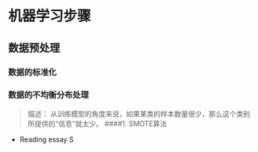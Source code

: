 # 机器学习步骤
## 数据预处理
### 数据的标准化
### 数据的不均衡分布处理
> 描述：  从训练模型的角度来说，如果某类的样本数量很少，那么这个类别所提供的“信息”就太少。
####1. SMOTE算法
* Reading essay
S
